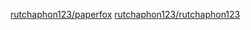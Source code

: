 [rutchaphon123/paperfox](https://github.com/rutchaphon123/paperfox)
[rutchaphon123/rutchaphon123](https://github.com/rutchaphon123/rutchaphon123)

